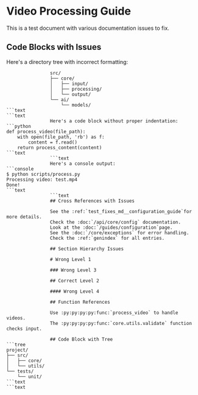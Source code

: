 # Video Processing Guide

This is a test document with various documentation issues to fix.

## Code Blocks with Issues

Here's a directory tree with incorrect formatting:

```text
                src/
                ├── core/
                │   ├── input/
                │   ├── processing/
                │   └── output/
                └── ai/
                    └── models/
```text
```text
                Here's a code block without proper indentation:
```python
def process_video(file_path):
    with open(file_path, 'rb') as f:
        content = f.read()
    return process_content(content)
```text
                ```text
                Here's a console output:
```console
$ python scripts/process.py
Processing video: test.mp4
Done!
```text
                ```text
                ## Cross References with Issues

                See the :ref:`test_fixes_md__configuration_guide`for more details.
                Check the :doc:`/api/core/config` documentation.
                Look at the :doc:`/guides/configuration`page.
                See the :doc:`/core/exceptions` for error handling.
                Check the :ref:`genindex` for all entries.

                ## Section Hierarchy Issues

                # Wrong Level 1

                ### Wrong Level 3

                ## Correct Level 2

                #### Wrong Level 4

                ## Function References

                Use :py:py:py:py:func:`process_video` to handle videos.
                The :py:py:py:py:func:`core.utils.validate` function checks input.

                ## Code Block with Tree
```tree
project/
├── src/
│   ├── core/
│   └── utils/
└── tests/
    └── unit/
```text
```text
